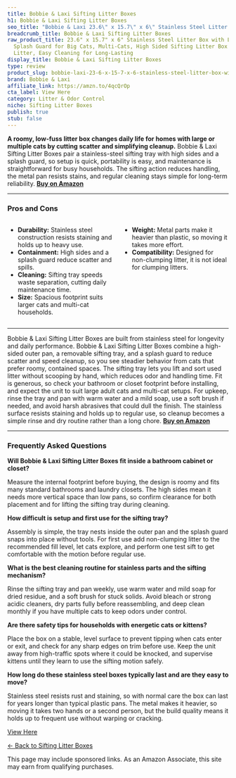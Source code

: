 ```yaml
---
title: Bobbie & Laxi Sifting Litter Boxes
h1: Bobbie & Laxi Sifting Litter Boxes
seo_title: "Bobbie & Laxi 23.6\" x 15.7\" x 6\" Stainless Steel Litter Box\u2026"
breadcrumb_title: Bobbie & Laxi Sifting Litter Boxes
raw_product_title: 23.6" x 15.7" x 6" Stainless Steel Litter Box with Litter Box Enclosure
  Splash Guard for Big Cats, Multi-Cats, High Sided Sifting Litter Box for Non-clumping
  Litter, Easy Cleaning for Long-Lasting
display_title: Bobbie & Laxi Sifting Litter Boxes
type: review
product_slug: bobbie-laxi-23-6-x-15-7-x-6-stainless-steel-litter-box-with-litter-box-820e6836
brand: Bobbie & Laxi
affiliate_link: https://amzn.to/4qcQrOp
cta_label: View Here
category: Litter & Odor Control
niche: Sifting Litter Boxes
publish: true
stub: false
---
```


<div id="intro" class="full-width">
  <p><strong>A roomy, low-fuss litter box changes daily life for homes with large or multiple cats by cutting scatter and simplifying cleanup.</strong> Bobbie & Laxi Sifting Litter Boxes pair a stainless-steel sifting tray with high sides and a splash guard, so setup is quick, portability is easy, and maintenance is straightforward for busy households. The sifting action reduces handling, the metal pan resists stains, and regular cleaning stays simple for long-term reliability. <a href="https://amzn.to/4qcQrOp" rel="nofollow sponsored noopener" target="_blank"><strong>Buy on Amazon</strong></a></p>
</div>

<hr />
<h3 id="pros-cons">Pros and Cons</h3>
<div class="pc-grid" style="display:grid;grid-template-columns:1fr 1fr;gap:16px;">
  <ul>
    <li><strong>Durability:</strong> Stainless steel construction resists staining and holds up to heavy use.</li>
    <li><strong>Containment:</strong> High sides and a splash guard reduce scatter and spills.</li>
    <li><strong>Cleaning:</strong> Sifting tray speeds waste separation, cutting daily maintenance time.</li>
    <li><strong>Size:</strong> Spacious footprint suits larger cats and multi-cat households.</li>
  </ul>
  <ul>
    <li><strong>Weight:</strong> Metal parts make it heavier than plastic, so moving it takes more effort.</li>
    <li><strong>Compatibility:</strong> Designed for non-clumping litter, it is not ideal for clumping litters.</li>
  </ul>
</div>
<hr />

<div class="full-width">
  <p>Bobbie & Laxi Sifting Litter Boxes are built from stainless steel for longevity and daily performance. Bobbie & Laxi Sifting Litter Boxes combine a high-sided outer pan, a removable sifting tray, and a splash guard to reduce scatter and speed cleanup, so you see steadier behavior from cats that prefer roomy, contained spaces. The sifting tray lets you lift and sort used litter without scooping by hand, which reduces odor and handling time. Fit is generous, so check your bathroom or closet footprint before installing, and expect the unit to suit large adult cats and multi-cat setups. For upkeep, rinse the tray and pan with warm water and a mild soap, use a soft brush if needed, and avoid harsh abrasives that could dull the finish. The stainless surface resists staining and holds up to regular use, so cleanup becomes a simple rinse and dry routine rather than a long chore. <a href="https://amzn.to/4qcQrOp" rel="nofollow sponsored noopener" target="_blank"><strong>Buy on Amazon</strong></a></p>
</div>

<hr />
<h3 id="faqs">Frequently Asked Questions</h3>

<p><strong>Will Bobbie & Laxi Sifting Litter Boxes fit inside a bathroom cabinet or closet?</strong></p>
<p>Measure the internal footprint before buying, the design is roomy and fits many standard bathrooms and laundry closets. The high sides mean it needs more vertical space than low pans, so confirm clearance for both placement and for lifting the sifting tray during cleaning.</p>

<p><strong>How difficult is setup and first use for the sifting tray?</strong></p>
<p>Assembly is simple, the tray nests inside the outer pan and the splash guard snaps into place without tools. For first use add non-clumping litter to the recommended fill level, let cats explore, and perform one test sift to get comfortable with the motion before regular use.</p>

<p><strong>What is the best cleaning routine for stainless parts and the sifting mechanism?</strong></p>
<p>Rinse the sifting tray and pan weekly, use warm water and mild soap for dried residue, and a soft brush for stuck solids. Avoid bleach or strong acidic cleaners, dry parts fully before reassembling, and deep clean monthly if you have multiple cats to keep odors under control.</p>

<p><strong>Are there safety tips for households with energetic cats or kittens?</strong></p>
<p>Place the box on a stable, level surface to prevent tipping when cats enter or exit, and check for any sharp edges on trim before use. Keep the unit away from high-traffic spots where it could be knocked, and supervise kittens until they learn to use the sifting motion safely.</p>

<p><strong>How long do these stainless steel boxes typically last and are they easy to move?</strong></p>
<p>Stainless steel resists rust and staining, so with normal care the box can last for years longer than typical plastic pans. The metal makes it heavier, so moving it takes two hands or a second person, but the build quality means it holds up to frequent use without warping or cracking.</p>
<p><a class="btn" href="https://amzn.to/4qcQrOp" target="_blank" rel="nofollow sponsored noopener">View Here</a></p>
<p><a href="/roundups/litter-odor-control/sifting-litter-boxes/">← Back to Sifting Litter Boxes</a></p>
<aside class="disclosure">This page may include sponsored links. As an Amazon Associate, this site may earn from qualifying purchases.</aside>
